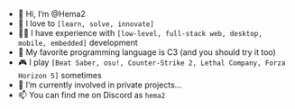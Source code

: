 - 👋 Hi, I’m @Hema2
- 💞 I love to `[learn, solve, innovate]`
- 🧑‍💻 I have experience with `[low-level, full-stack web, desktop, mobile, embedded]` development
- 📓 My favorite programming language is C3 (and you should try it too)
- 🎮 I play `[Beat Saber, osu!, Counter-Strike 2, Lethal Company, Forza Horizon 5]` sometimes
- 🌱 I’m currently involved in private projects...
- 📫 You can find me on Discord as `hema2`

<!---
Hema2-official/Hema2-official is a ✨ special ✨ repository because its `README.md` (this file) appears on your GitHub profile.
You can click the Preview link to take a look at your changes.
--->
